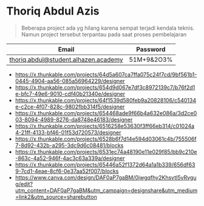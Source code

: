 # Thoriq Abdul Azis 

>Beberapa project ada yg hilang karena sempat terjadi kendala teknis. Namun project tersebut terpantau pada saat proses pembelajaran

|Email|Password|
|---|---|
|thoriq.abdul@student.alhazen.academy|51M+9&2O3%|

- https://x.thunkable.com/projects/64d5a607ca7ffa075c24f7cd/9bf561b1-0445-4904-aa56-085a56964229/designer
- https://x.thunkable.com/projects/654d9d067e7df3c8972139c7/b76f2d1e-bfc7-49e6-9010-cdf40b21340e/designer
- https://x.thunkable.com/projects/64f1539d580feb9a20828106/c540134e-c2ce-4f07-828c-9802fbb314f5/designer
- https://x.thunkable.com/projects/654468ade9f66b4a632e086a/3d2ce003-8094-4989-8276-da8748e46183/designer
- https://x.thunkable.com/projects/6516258e53630f3ff66eb314/c01024a4-21ff-4133-bf46-01f53d720573/designer
- https://x.thunkable.com/projects/6528b6f7d14e594d03061c4b/755506f7-8d92-432b-a295-3dc9d6c08481/blocks
- https://x.thunkable.com/projects/6531ec74a48190e11e029f85/bb9c210e-863c-4a52-946f-4ac3c63a339a/designer
- https://x.thunkable.com/projects/65446a52f1372d64a1a1b339/656df639-7cd1-4eae-8cf6-0e37aa52f007/blocks
- https://www.canva.com/design/DAF0aP7gaBM/0jwgqfhy2KhsvtI5vRvgug/edit?utm_content=DAF0aP7gaBM&utm_campaign=designshare&utm_medium=link2&utm_source=sharebutton